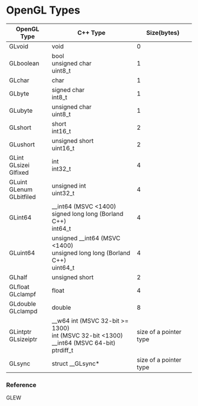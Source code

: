 # OpenGL Types  
| OpenGL Type | C++ Type | Size(bytes) |  
|-------------|----------|-------------|  
|GLvoid|void|0|  
|GLboolean|bool<br>unsigned char<br>uint8_t|1|  
|GLchar|char|1|  
|GLbyte|signed char<br>int8_t|1|  
|GLubyte|unsigned char<br>uint8_t|1|  
|GLshort|short<br>int16_t|2|  
|GLushort|unsigned short<br>uint16_t|2|  
|GLint<br>GLsizei<br>Glfixed|int<br>int32_t|4|  
|GLuint<br>GLenum<br>GLbitfiled|unsigned int<br>uint32_t|4|  
|GLint64|\_\_int64 (MSVC <1400)<br>signed long long (Borland C++)<br>int64_t|4|  
|GLuint64|unsigned \_\_int64 (MSVC <1400)<br>unsigned long long (Borland C++)<br>uint64_t|4|  
|GLhalf|unsigned short|2|  
|GLfloat<br>GLclampf|float|4|  
|GLdouble<br>GLclampd|double|8|  
|GLintptr<br>GLsizeiptr|\_\_w64 int (MSVC 32-bit >= 1300)<br>int (MSVC 32-bit <1300)<br>\_\_int64 (MSVC 64-bit)<br>ptrdiff_t|size of a pointer type|  
|GLsync|struct \_\_GLsync*|size of a pointer type|  

### Reference  
GLEW

